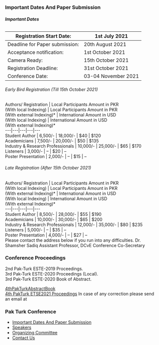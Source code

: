 ### Important Dates And Paper Submission
###### **Important Dates**
Registration Start Date: | 1st July 2021  
---|---  
Deadline for Paper submission: | 20th August 2021  
Acceptance notification: | 1st October 2021  
Camera Ready: | 15th October 2021  
Registration Deadline: | 31st October 2021  
Conference Date: | 03-04 November 2021  
###### Early Bird Registration (Till 15th October 2021)
Authors/ Registration | Local Participants Amount in PKR  
(With local Indexing) | Local Participants Amount in PKR  
(With external Indexing)* | International Amount in USD  
(With local Indexing) | International Amount in USD  
(With external Indexing)*  
---|---|---|---|---  
Student Author | 6,500/- | 18,000/- | $40 | $120  
Academicians | 7,500/- | 20,000/- | $50 | $135  
Industry & Research Professionals | 10,000/- | 25,000/- | $65 | $170  
Listeners | 3,000/- | – | $20 | –  
Poster Presentation | 2,000/- | – | $15 | –  
###### Late Registration (After 15th October 2021)
Authors/ Registration | Local Participants Amount in PKR  
(With local Indexing) | Local Participants Amount in PKR  
(With external Indexing)* | International Amount in USD  
(With local Indexing) | International Amount in USD  
(With external Indexing)*  
---|---|---|---|---  
Student Author | 8,500/- | 28,000/- | $55 | $190  
Academicians | 10,000/- | 30,000/- | $65 | $200  
Industry & Research Professionals | 12,000/- | 35,000/- | $80 | $235  
Listeners | 5,000/- | – | $35 | –  
Poster Presentation | 4,000/- | – | $27 | –  
Please contact the address below if you run into any difficulties.
Dr. Shamsher Sadiq
Assistant Professor, DCvE
Conference Co-Secretary
### Conference Proceedings
2nd Pak-Turk ESTE-2019 Proceedings.  
3rd Pak-Turk ESTE-2020 Proceedings (Local).  
3rd Pak-Turk ESTE-2020 Book of Abstract.  
  
[4thPakTurkAbstractBook ](https://giki.edu.pk/wp-content/uploads/2021/12/4thPakTurkAbstractBook.pdf)  
[4th PakTurk ETSE2021 Proceedings](https://giki.edu.pk/wp-content/uploads/2021/12/4th-PakTurk-ETSE2021-Proceedings5.pdf)
In case of any correction please send an email at 
### Pak Turk Conference
  * [Important Dates And Paper Submission](https://giki.edu.pk/park-turk-conference/important-dates-and-paper-submission/)
  * [Speakers](https://giki.edu.pk/park-turk-conference/speakers/)
  * [Organizing Committee](https://giki.edu.pk/park-turk-conference/organizing-committee/)
  * [Contact Us](https://giki.edu.pk/park-turk-conference/contact-us-2/)


